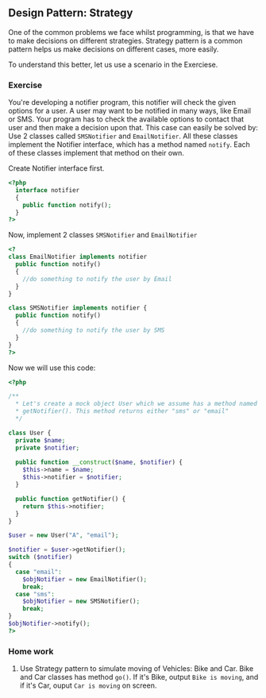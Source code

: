## Design Pattern: Strategy

One of the common problems we face whilst programming, is that we have to make decisions on different strategies. Strategy pattern is a common pattern helps us make decisions on different cases, more easily.

To understand this better, let us use a scenario in the Exerciese. 

### Exercise

You're developing a notifier program, this notifier will check the given options for a user. A user may want to be notified in many ways, like Email or SMS. Your program has to check the available options to contact that user and then make a decision upon that. This case can easily be solved by: Use 2 classes called `SMSNotifier` and `EmailNotifier`. All these classes implement the Notifier interface, which has a method named `notify`. Each of these classes implement that method on their own.

Create Notifier interface first.

```php
<?php
  interface notifier
  {
    public function notify();
  }
?>
```

Now, implement 2 classes `SMSNotifier` and `EmailNotifier`

```php
<?
class EmailNotifier implements notifier
  public function notify()
  {
    //do something to notify the user by Email
  }
}

class SMSNotifier implements notifier {
  public function notify()
  {
    //do something to notify the user by SMS
  }
}
?>
```

Now we will use this code:

```php
<?php

/**
  * Let's create a mock object User which we assume has a method named 
  * getNotifier(). This method returns either "sms" or "email"
  */

class User {
  private $name;
  private $notifier;
 
  public function __construct($name, $notifier) {
    $this->name = $name;
    $this->notifier = $notifier;
  }

  public function getNotifier() {
    return $this->notifier;
  }
}

$user = new User("A", "email");

$notifier = $user->getNotifier();
switch ($notifier)
{
  case "email":
    $objNotifier = new EmailNotifier();
    break;
  case "sms":
    $objNotifier = new SMSNotifier();
    break;
}
$objNotifier->notify();
?>
```

### Home work

1. Use Strategy pattern to simulate moving of Vehicles: Bike and Car. Bike and Car classes has method `go()`. If it's Bike, output `Bike is moving`, and if it's Car, ouput `Car is moving` on screen.

